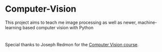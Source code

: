 # Computer-Vision
This project aims to teach me image processing as well as newer, machine-learning based computer vision with Python


#
Special thanks to Joseph Redmon for the [Computer Vision course](https://www.youtube.com/playlist?list=PLjMXczUzEYcHvw5YYSU92WrY8IwhTuq7p).
